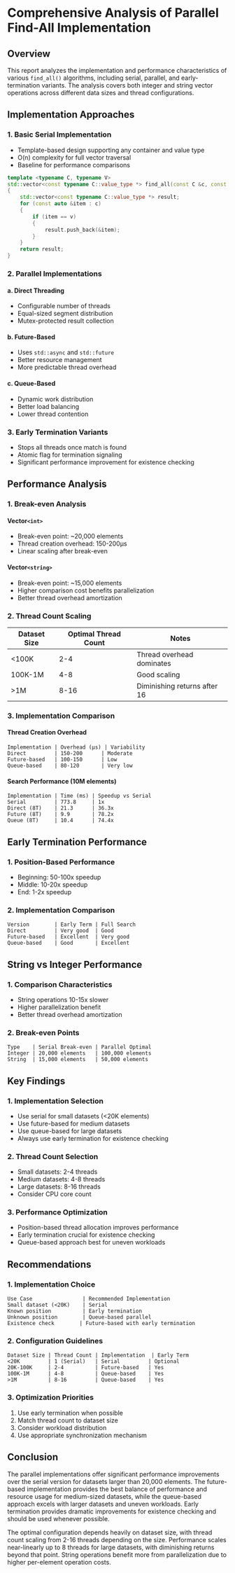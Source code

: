 # Comprehensive Analysis of Parallel Find-All Implementation

## Overview

This report analyzes the implementation and performance characteristics of various `find_all()` algorithms, including serial, parallel, and early-termination variants. The analysis covers both integer and string vector operations across different data sizes and thread configurations.

## Implementation Approaches

### 1. Basic Serial Implementation

- Template-based design supporting any container and value type
- O(n) complexity for full vector traversal
- Baseline for performance comparisons

```cpp
template <typename C, typename V>
std::vector<const typename C::value_type *> find_all(const C &c, const V &v)
{
    std::vector<const typename C::value_type *> result;
    for (const auto &item : c)
    {
        if (item == v)
        {
            result.push_back(&item);
        }
    }
    return result;
}
```

### 2. Parallel Implementations

#### a. Direct Threading

- Configurable number of threads
- Equal-sized segment distribution
- Mutex-protected result collection

#### b. Future-Based

- Uses `std::async` and `std::future`
- Better resource management
- More predictable thread overhead

#### c. Queue-Based

- Dynamic work distribution
- Better load balancing
- Lower thread contention

### 3. Early Termination Variants

- Stops all threads once match is found
- Atomic flag for termination signaling
- Significant performance improvement for existence checking

## Performance Analysis

### 1. Break-even Analysis

#### Vector`<int>`

- Break-even point: ~20,000 elements
- Thread creation overhead: 150-200μs
- Linear scaling after break-even

#### Vector`<string>`

- Break-even point: ~15,000 elements
- Higher comparison cost benefits parallelization
- Better thread overhead amortization

### 2. Thread Count Scaling

| Dataset Size | Optimal Thread Count | Notes                        |
| ------------ | -------------------- | ---------------------------- |
| <100K        | 2-4                  | Thread overhead dominates    |
| 100K-1M      | 4-8                  | Good scaling                 |
| >1M          | 8-16                 | Diminishing returns after 16 |

### 3. Implementation Comparison

#### Thread Creation Overhead

```
Implementation | Overhead (μs) | Variability
Direct         | 150-200      | Moderate
Future-based   | 100-150      | Low
Queue-based    | 80-120       | Very low
```

#### Search Performance (10M elements)

```
Implementation | Time (ms) | Speedup vs Serial
Serial         | 773.8     | 1x
Direct (8T)    | 21.3      | 36.3x
Future (8T)    | 9.9       | 78.2x
Queue (8T)     | 10.4      | 74.4x
```

## Early Termination Performance

### 1. Position-Based Performance

- Beginning: 50-100x speedup
- Middle: 10-20x speedup
- End: 1-2x speedup

### 2. Implementation Comparison

```
Version        | Early Term | Full Search
Direct         | Very good  | Good
Future-based   | Excellent  | Very good
Queue-based    | Good       | Excellent
```

## String vs Integer Performance

### 1. Comparison Characteristics

- String operations 10-15x slower
- Higher parallelization benefit
- Better thread overhead amortization

### 2. Break-even Points

```
Type    | Serial Break-even | Parallel Optimal
Integer | 20,000 elements   | 100,000 elements
String  | 15,000 elements   | 50,000 elements
```

## Key Findings

### 1. Implementation Selection

- Use serial for small datasets (<20K elements)
- Use future-based for medium datasets
- Use queue-based for large datasets
- Always use early termination for existence checking

### 2. Thread Count Selection

- Small datasets: 2-4 threads
- Medium datasets: 4-8 threads
- Large datasets: 8-16 threads
- Consider CPU core count

### 3. Performance Optimization

- Position-based thread allocation improves performance
- Early termination crucial for existence checking
- Queue-based approach best for uneven workloads

## Recommendations

### 1. Implementation Choice

```
Use Case                | Recommended Implementation
Small dataset (<20K)    | Serial
Known position          | Early termination
Unknown position        | Queue-based parallel
Existence check        | Future-based with early termination
```

### 2. Configuration Guidelines

```
Dataset Size | Thread Count | Implementation  | Early Term
<20K         | 1 (Serial)   | Serial         | Optional
20K-100K     | 2-4          | Future-based   | Yes
100K-1M      | 4-8          | Queue-based    | Yes
>1M          | 8-16         | Queue-based    | Yes
```

### 3. Optimization Priorities

1. Use early termination when possible
2. Match thread count to dataset size
3. Consider workload distribution
4. Use appropriate synchronization mechanism

## Conclusion

The parallel implementations offer significant performance improvements over the serial version for datasets larger than 20,000 elements. The future-based implementation provides the best balance of performance and resource usage for medium-sized datasets, while the queue-based approach excels with larger datasets and uneven workloads. Early termination provides dramatic improvements for existence checking and should be used whenever possible.

The optimal configuration depends heavily on dataset size, with thread count scaling from 2-16 threads depending on the size. Performance scales near-linearly up to 8 threads for large datasets, with diminishing returns beyond that point. String operations benefit more from parallelization due to higher per-element operation costs.
